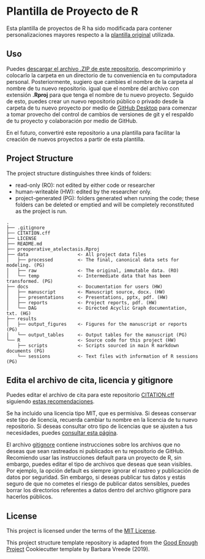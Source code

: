 # Plantilla de Proyecto de R

Esta plantilla de proyectos de R ha sido modificada para contener personalizaciones mayores respecto a la [plantilla original](https://github.com/UtrechtUniversity/simple-r-project) utilizada.

## Uso 

Puedes [descargar el archivo .ZIP de este repositorio](https://github.com/javimangal/mklab-plantilla/archive/refs/heads/main.zip), descomprimirlo y colocarlo la carpeta en un directorio de tu conveniencia en tu computadora personal. Posteriormente, sugiero que cambies el nombre de la carpeta al nombre de tu nuevo repositorio. igual que el nombre del archivo con extensión **.Rproj** para que tenga el nombre de tu nuevo proyecto. Seguido de esto, puedes crear un nuevo repositorio público o privado desde la carpeta de tu nuevo proyecto por medio de [GitHub Desktop](https://docs.github.com/es/desktop/adding-and-cloning-repositories/adding-a-repository-from-your-local-computer-to-github-desktop) para comenzar a tomar provecho del control de cambios de versiones de git y el respaldo de tu proyecto y colaboración por medio de GitHub. 

En el futuro, convertiré este repositorio a una plantilla para facilitar la creación de nuevos proyectos a partir de esta plantilla. 

## Project Structure

The project structure distinguishes three kinds of folders:
- read-only (RO): not edited by either code or researcher
- human-writeable (HW): edited by the researcher only.
- project-generated (PG): folders generated when running the code; these folders can be deleted or emptied and will be completely reconstituted as the project is run.

```         
.
├── .gitignore
├── CITATION.cff
├── LICENSE
├── README.md
├── preoperative_atelectasis.Rproj
├── data                  <- All project data files
│   ├── processed         <- The final, canonical data sets for modeling. (PG)
│   ├── raw               <- The original, immutable data. (RO)
│   └── temp              <- Intermediate data that has been transformed. (PG)
├── docs                  <- Documentation for users (HW)
│   ├── manuscript        <- Manuscript source, docx. (HW)
│   ├── presentations     <- Presentations, pptx, pdf. (HW)
│   ├── reports           <- Project reports, pdf. (HW)
│   └── DAG               <- Directed Acyclic Graph documentation, txt. (HG)
├── results
│   ├── output_figures    <- Figures for the manuscript or reports (PG)
│   └── output_tables     <- Output tables for the manuscript (PG)
└── R                     <- Source code for this project (HW)
    ├── scripts           <- Scripts sourced in main R markdown documents (PG)
    └── sessions          <- Text files with information of R sessions (PG)

```

## Edita el archivo de cita, licencia y gitignore

Puedes editar el archivo de cita para este repositorio [CITATION.cff](/CITATION.cff) siguiendo [estas recomendaciones](https://docs.github.com/es/repositories/managing-your-repositorys-settings-and-features/customizing-your-repository/about-citation-files).

Se ha incluido una licencia tipo MIT, que es permisiva. Si deseas conservar este tipo de licencia, recuerda cambiar tu nombre en la licencia de tu nuevo repositorio. Si deseas consultar otro tipo de licencias que se ajusten a tus necesidades, puedes [consultar esta página](https://docs.github.com/es/repositories/managing-your-repositorys-settings-and-features/customizing-your-repository/licensing-a-repository). 

El archivo [gitignore](/.gitignore) contiene instrucciones sobre los archivos que no deseas que sean rastreados ni publicados en tu repositorio de GitHub. Recomiendo usar las instrucciones default para un proyecto de R, sin embargo, puedes editar el tipo de archivos que deseas que sean visibles. Por ejemplo, la opción default es siempre ignorar el rastreo y publicación de datos por seguridad. Sin embargo, si deseas publicar tus datos y estás seguro de que no cometes el riesgo de publicar datos sensibles, puedes borrar los directorios referentes a datos dentro del archivo gitignore para hacerlos públicos. 

## License

This project is licensed under the terms of the [MIT License](/LICENSE).

This project structure template repository is adapted from the [Good Enough Project](https://github.com/bvreede/good-enough-project) Cookiecutter template by Barbara Vreede (2019).
